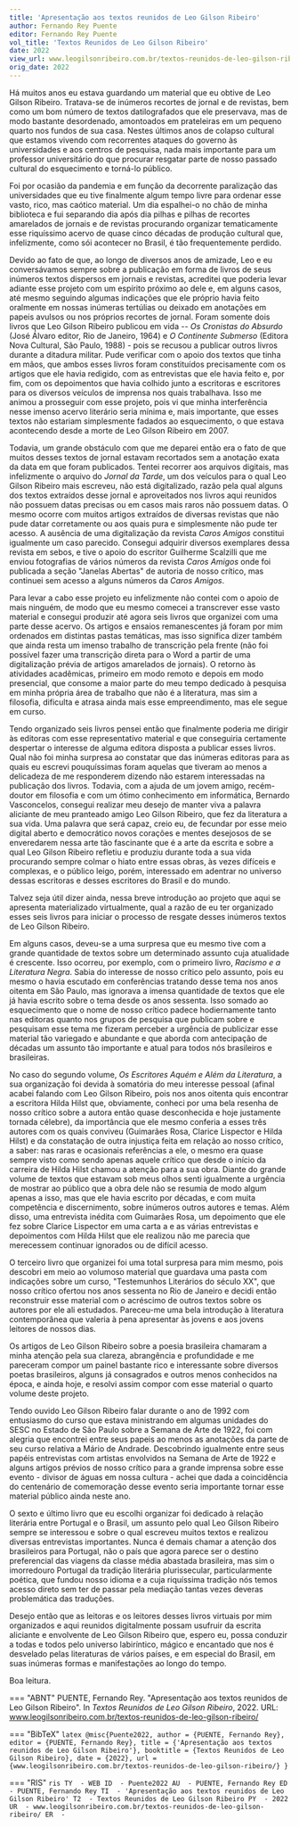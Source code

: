 ```yaml
---
title: 'Apresentação aos textos reunidos de Leo Gilson Ribeiro'
author: Fernando Rey Puente
editor: Fernando Rey Puente
vol_title: 'Textos Reunidos de Leo Gilson Ribeiro'
date: 2022
view_url: www.leogilsonribeiro.com.br/textos-reunidos-de-leo-gilson-ribeiro/
orig_date: 2022
---
```


Há muitos anos eu estava guardando um material que eu obtive de Leo Gilson Ribeiro. Tratava-se de inúmeros recortes de jornal e de revistas, bem como um bom número de textos datilografados que ele preservava, mas de modo bastante desordenado, amontoados em prateleiras em um pequeno quarto nos fundos de sua casa. Nestes últimos anos de colapso cultural que estamos vivendo com recorrentes ataques do governo às universidades e aos centros de pesquisa, nada mais importante para um professor universitário do que procurar resgatar parte de nosso passado cultural do esquecimento e torná-lo público.

Foi por ocasião da pandemia e em função da decorrente paralização das universidades que eu tive finalmente algum tempo livre para ordenar esse vasto, rico, mas caótico material. Um dia espalhei-o no chão de minha biblioteca e fui separando dia após dia pilhas e pilhas de recortes amarelados de jornais e de revistas procurando organizar tematicamente esse riquíssimo acervo de quase cinco décadas de produção cultural que, infelizmente, como sói acontecer no Brasil, é tão frequentemente perdido.

Devido ao fato de que, ao longo de diversos anos de amizade, Leo e eu conversávamos sempre sobre a publicação em forma de livros de seus inúmeros textos dispersos em jornais e revistas, acreditei que poderia levar adiante esse projeto com um espírito próximo ao dele e, em alguns casos, até mesmo seguindo algumas indicações que ele próprio havia feito oralmente em nossas inúmeras tertúlias ou deixado em anotações em papeis avulsos ou nos próprios recortes de jornal. Foram somente dois livros que Leo Gilson Ribeiro publicou em vida -- *Os Cronistas do Absurdo* (José Álvaro editor, Rio de Janeiro, 1964) e *O Continente Submerso* (Editora Nova Cultural, São Paulo, 1988) - pois se recusou a publicar outros livros durante a ditadura militar. Pude verificar com o apoio dos textos que tinha em mãos, que ambos esses livros foram constituídos precisamente com os artigos que ele havia redigido, com as entrevistas que ele havia feito e, por fim, com os depoimentos que havia colhido junto a escritoras e escritores para os diversos veículos de imprensa nos quais trabalhava. Isso me animou a prosseguir com esse projeto, pois vi que minha interferência nesse imenso acervo literário seria mínima e, mais importante, que esses textos não estariam simplesmente fadados ao esquecimento, o que estava acontecendo desde a morte de Leo Gilson Ribeiro em 2007.

Todavia, um grande obstáculo com que me deparei então era o fato de que muitos desses textos de jornal estavam recortados sem a anotação exata da data em que foram publicados. Tentei recorrer aos arquivos digitais, mas infelizmente o arquivo do *Jornal da Tarde*, um dos veículos para o qual Leo Gilson Ribeiro mais escreveu, não está digitalizado, razão pela qual alguns dos textos extraídos desse jornal e aproveitados nos livros aqui reunidos não possuem datas precisas ou em casos mais raros não possuem datas. O mesmo ocorre com muitos artigos extraídos de diversas revistas que não pude datar corretamente ou aos quais pura e simplesmente não pude ter acesso. A ausência de uma digitalização da revista *Caros Amigos* constitui igualmente um caso parecido. Consegui adquirir diversos exemplares dessa revista em sebos, e tive o apoio do escritor Guilherme Scalzilli que me enviou fotografias de vários números da revista *Caros Amigos* onde foi publicada a seção "Janelas Abertas" de autoria de nosso crítico, mas continuei sem acesso a alguns números da *Caros Amigos*.

Para levar a cabo esse projeto eu infelizmente não contei com o apoio de mais ninguém, de modo que eu mesmo comecei a transcrever esse vasto material e consegui produzir até agora seis livros que organizei com uma parte desse acervo. Os artigos e ensaios remanescentes já foram por mim ordenados em distintas pastas temáticas, mas isso significa dizer também que ainda resta um imenso trabalho de transcrição pela frente (não foi possível fazer uma transcrição direta para o Word a partir de uma digitalização prévia de artigos amarelados de jornais). O retorno às atividades acadêmicas, primeiro em modo remoto e depois em modo presencial, que consome a maior parte do meu tempo dedicado à pesquisa em minha própria área de trabalho que não é a literatura, mas sim a filosofia, dificulta e atrasa ainda mais esse empreendimento, mas ele segue em curso.

Tendo organizado seis livros pensei então que finalmente poderia me dirigir às editoras com esse representativo material e que conseguiria certamente despertar o interesse de alguma editora disposta a publicar esses livros. Qual não foi minha surpresa ao constatar que das inúmeras editoras para as quais eu escrevi pouquíssimas foram aquelas que tiveram ao menos a delicadeza de me responderem dizendo não estarem interessadas na publicação dos livros. Todavia, com a ajuda de um jovem amigo, recém-doutor em filosofia e com um ótimo conhecimento em informática, Bernardo Vasconcelos, consegui realizar meu desejo de manter viva a palavra aliciante de meu pranteado amigo Leo Gilson Ribeiro, que fez da literatura a sua vida. Uma palavra que será capaz, creio eu, de fecundar por esse meio digital aberto e democrático novos corações e mentes desejosos de se enveredarem nessa arte tão fascinante que é a arte da escrita e sobre a qual Leo Gilson Ribeiro refletiu e produziu durante toda a sua vida procurando sempre colmar o hiato entre essas obras, às vezes difíceis e complexas, e o público leigo, porém, interessado em adentrar no universo dessas escritoras e desses escritores do Brasil e do mundo.

Talvez seja útil dizer ainda, nessa breve introdução ao projeto que aqui se apresenta materializado virtualmente, qual a razão de eu ter organizado esses seis livros para iniciar o processo de resgate desses inúmeros textos de Leo Gilson Ribeiro.

Em alguns casos, deveu-se a uma surpresa que eu mesmo tive com a grande quantidade de textos sobre um determinado assunto cuja atualidade é crescente. Isso ocorreu, por exemplo, com o primeiro livro, *Racismo e a Literatura Negra*. Sabia do interesse de nosso crítico pelo assunto, pois eu mesmo o havia escutado em conferências tratando desse tema nos anos oitenta em São Paulo, mas ignorava a imensa quantidade de textos que ele já havia escrito sobre o tema desde os anos sessenta. Isso somado ao esquecimento que o nome de nosso crítico padece hodiernamente tanto nas editoras quanto nos grupos de pesquisa que publicam sobre e pesquisam esse tema me fizeram perceber a urgência de publicizar esse material tão variegado e abundante e que aborda com antecipação de décadas um assunto tão importante e atual para todos nós brasileiros e brasileiras.

No caso do segundo volume, *Os Escritores Aquém e Além da Literatura*, a sua organização foi devida à somatória do meu interesse pessoal (afinal acabei falando com Leo Gilson Ribeiro, pois nos anos oitenta quis encontrar a escritora Hilda Hilst que, obviamente, conheci por uma bela resenha de nosso crítico sobre a autora então quase desconhecida e hoje justamente tornada célebre), da importância que ele mesmo conferia a esses três autores com os quais conviveu (Guimarães Rosa, Clarice Lispector e Hilda Hilst) e da constatação de outra injustiça feita em relação ao nosso crítico, a saber: nas raras e ocasionais referências a ele, o mesmo era quase sempre visto como sendo apenas aquele crítico que desde o início da carreira de Hilda Hilst chamou a atenção para a sua obra. Diante do grande volume de textos que estavam sob meus olhos senti igualmente a urgência de mostrar ao público que a obra dele não se resumia de modo algum apenas a isso, mas que ele havia escrito por décadas, e com muita competência e discernimento, sobre inúmeros outros autores e temas. Além disso, uma entrevista inédita com Guimarães Rosa, um depoimento que ele fez sobre Clarice Lispector em uma carta a e as várias entrevistas e depoimentos com Hilda Hilst que ele realizou não me parecia que merecessem continuar ignorados ou de difícil acesso.

O terceiro livro que organizei foi uma total surpresa para mim mesmo, pois descobri em meio ao volumoso material que guardava uma pasta com indicações sobre um curso, "Testemunhos Literários do século XX", que nosso crítico ofertou nos anos sessenta no Rio de Janeiro e decidi então reconstruir esse material com o acréscimo de outros textos sobre os autores por ele ali estudados. Pareceu-me uma bela introdução à literatura contemporânea que valeria à pena apresentar às jovens e aos jovens leitores de nossos dias.

Os artigos de Leo Gilson Ribeiro sobre a poesia brasileira chamaram a minha atenção pela sua clareza, abrangência e profundidade e me pareceram compor um painel bastante rico e interessante sobre diversos poetas brasileiros, alguns já consagrados e outros menos conhecidos na época, e ainda hoje, e resolvi assim compor com esse material o quarto volume deste projeto.

Tendo ouvido Leo Gilson Ribeiro falar durante o ano de 1992 com entusiasmo do curso que estava ministrando em algumas unidades do SESC no Estado de São Paulo sobre a Semana de Arte de 1922, foi com alegria que encontrei entre seus papeis ao menos as anotações da parte de seu curso relativa a Mário de Andrade. Descobrindo igualmente entre seus papéis entrevistas com artistas envolvidos na Semana de Arte de 1922 e alguns artigos prévios de nosso crítico para a grande imprensa sobre esse evento - divisor de águas em nossa cultura - achei que dada a coincidência do centenário de comemoração desse evento seria importante tornar esse material público ainda neste ano.

O sexto e último livro que eu escolhi organizar foi dedicado à relação literária entre Portugal e o Brasil, um assunto pelo qual Leo Gilson Ribeiro sempre se interessou e sobre o qual escreveu muitos textos e realizou diversas entrevistas importantes. Nunca é demais chamar a atenção dos brasileiros para Portugal, não o país que agora parece ser o destino preferencial das viagens da classe média abastada brasileira, mas sim o imorredouro Portugal da tradição literária plurissecular, particularmente poética, que fundou nosso idioma e a cuja riquíssima tradição nós temos acesso direto sem ter de passar pela mediação tantas vezes deveras problemática das traduções.

Desejo então que as leitoras e os leitores desses livros virtuais por mim organizados e aqui reunidos digitalmente possam usufruir da escrita aliciante e envolvente de Leo Gilson Ribeiro que, espero eu, possa conduzir a todas e todos pelo universo labiríntico, mágico e encantado que nos é desvelado pelas literaturas de vários países, e em especial do Brasil, em suas inúmeras formas e manifestações ao longo do tempo.

Boa leitura.


=== "ABNT"
    PUENTE, Fernando Rey. "Apresentação aos textos reunidos de Leo Gilson Ribeiro". In <em>Textos Reunidos de Leo Gilson Ribeiro</em>, 2022. URL: <a href="yml_view_url">www.leogilsonribeiro.com.br/textos-reunidos-de-leo-gilson-ribeiro/</a>

=== "BibTeX"
    ```latex
    @misc{Puente2022,
    author = {PUENTE, Fernando Rey},
    editor = {PUENTE, Fernando Rey},
    title = {'Apresentação aos textos reunidos de Leo Gilson Ribeiro'},
    booktitle = {Textos Reunidos de Leo Gilson Ribeiro},
    date = {2022},
    url = {www.leogilsonribeiro.com.br/textos-reunidos-de-leo-gilson-ribeiro/}
    }
    ```

=== "RIS"
    ```ris
    TY  - WEB
    ID  - Puente2022
    AU  - PUENTE, Fernando Rey
    ED  - PUENTE, Fernando Rey
    TI  - 'Apresentação aos textos reunidos de Leo Gilson Ribeiro'
    T2  - Textos Reunidos de Leo Gilson Ribeiro
    PY  - 2022
    UR  - www.leogilsonribeiro.com.br/textos-reunidos-de-leo-gilson-ribeiro/
    ER  - 
    ```
